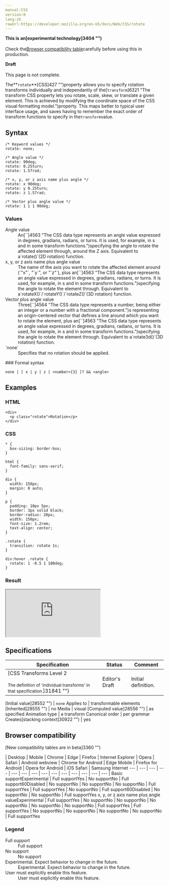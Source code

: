 ```yaml
---
manual:CSS
version:0
lang:zh
rawUrl:https://developer.mozilla.org/en-US/docs/Web/CSS/rotate
---
```






**This is an[experimental technology]3404 "")**<br></br>Check the[Browser compatibility table](%35520#Browser_compatibility "")carefully before using this in production.




**Draft**<br></br>This page is not complete.





The**`rotate`**[CSS]427 "")property allows you to specify rotation transforms individually and independantly of the[`transform`]6321 "The transform CSS property lets you rotate, scale, skew, or translate a given element. This is achieved by modifying the coordinate space of the CSS visual formatting model.")property. This maps better to typical user interface usage, and saves having to remember the exact order of transform functions to specify in the`transform`value.


## Syntax<a name="Syntax"></a>

```
/* Keyword values */
rotate: none;

/* Angle value */
rotate: 90deg;
rotate: 0.25turn;
rotate: 1.57rad;

/* x, y, or z axis name plus angle */
rotate: x 90deg;
rotate: y 0.25turn;
rotate: z 1.57rad;

/* Vector plus angle value */
rotate: 1 1 1 90deg;
```

### Values<a name="Values"></a>
<dl><dt id=''>Angle value</dt><dd>An[`<angle>`]4563 "The <angle> CSS data type represents an angle value expressed in degrees, gradians, radians, or turns. It is used, for example, in <gradient>s and in some transform functions.")specifying the angle to rotate the affected element through, around the Z axis. Equivalent to a`rotate()`(2D rotation) function.</dd><dt id=''>x, y, or z axis name plus angle value</dt><dd>The name of the axis you want to rotate the affected element around (`"x"`, &quot;`y`&quot;, or &quot;`z"`), plus an[`<angle>`]4563 "The <angle> CSS data type represents an angle value expressed in degrees, gradians, radians, or turns. It is used, for example, in <gradient>s and in some transform functions.")specifying the angle to rotate the element through. Equivalent to a`rotateX()`/`rotateY()`/`rotateZ()`(3D rotation) function.</dd><dt id=''>Vector plus angle value</dt><dd>Three[`<number>`]4564 "The <number> CSS data type represents a number, being either an integer or a number with a fractional component.")s representing an origin-centered vector that defines a line around which you want to rotate the element, plus an[`<angle>`]4563 "The <angle> CSS data type represents an angle value expressed in degrees, gradians, radians, or turns. It is used, for example, in <gradient>s and in some transform functions.")specifying the angle to rotate the element through. Equivalent to a`rotate3d()`(3D rotation) function.</dd><dt id='none'>`none`</dt><dd>Specifies that no rotation should be applied.</dd></dl>
### Formal syntax<a name="Formal_syntax"></a>

```
none | [ x | y | z | <number>{3} ]? && <angle>
```

## Examples<a name="Examples"></a>

### HTML<a name="HTML"></a>

```
<div>
  <p class="rotate">Rotation</p>
</div>
```

### CSS<a name="CSS"></a>

```
* {
  box-sizing: border-box;
}

html {
  font-family: sans-serif;
}

div {
  width: 150px;
  margin: 0 auto;
}

p {
  padding: 10px 5px;
  border: 3px solid black;
  border-radius: 20px;
  width: 150px;
  font-size: 1.2rem;
  text-align: center;
}

.rotate {
  transition: rotate 1s;
}

div:hover .rotate {
  rotate: 1 -0.5 1 180deg;
}
```

### Result<a name="Result"></a>


<iframe src='https://mdn.mozillademos.org/en-US/docs/Web/CSS/rotate$samples/Examples?revision=1383658' width='null' height='null'></iframe>



## Specifications<a name="Specifications"></a>

Specification | Status | Comment 
 ---  |  ---  |  ---  | 
[CSS Transforms Level 2<br></br><small>The definition of &#39;individual transforms&#39; in that specification.</small>]31841 "") | Editor&#39;s Draft | Initial definition. 


[Initial value]28552 "") | `none` 
Applies to | transformable elements 
[Inherited]28555 "") | no 
Media | visual 
[Computed value]28556 "") | as specified 
Animation type | a transform 
Canonical order | per grammar 
Creates[stacking context]30922 "") | yes 


## Browser compatibility<a name="Browser_compatibility"></a>
[New compatibility tables are in beta<i></i>]3360 "")

 | <abbr>Desktop<i></i></abbr> | <abbr>Mobile<i></i></abbr> 
 | <abbr>Chrome<i></i></abbr> | <abbr>Edge<i></i></abbr> | <abbr>Firefox<i></i></abbr> | <abbr>Internet Explorer<i></i></abbr> | <abbr>Opera<i></i></abbr> | <abbr>Safari<i></i></abbr> | <abbr>Android webview<i></i></abbr> | <abbr>Chrome for Android<i></i></abbr> | <abbr>Edge Mobile<i></i></abbr> | <abbr>Firefox for Android<i></i></abbr> | <abbr>Opera for Android<i></i></abbr> | <abbr>iOS Safari<i></i></abbr> | <abbr>Samsung Internet<i></i></abbr> 
 ---  |  ---  |  ---  |  ---  |  ---  |  ---  |  ---  |  ---  |  ---  |  ---  |  ---  |  ---  |  ---  |  ---  | 
Basic support<abbr>Experimental<i></i></abbr> | <abbr>Full support</abbr>Yes | <abbr>No support</abbr>No | <abbr>Full support</abbr>60<abbr>Disabled<i></i></abbr> | <abbr>No support</abbr>No | <abbr>No support</abbr>No | <abbr>No support</abbr>No | <abbr>Full support</abbr>Yes | <abbr>Full support</abbr>Yes | <abbr>No support</abbr>No | <abbr>Full support</abbr>60<abbr>Disabled<i></i></abbr> | <abbr>No support</abbr>No | <abbr>No support</abbr>No | <abbr>Full support</abbr>Yes 
x, y, or z axis name plus angle value<abbr>Experimental<i></i></abbr> | <abbr>Full support</abbr>Yes | <abbr>No support</abbr>No | <abbr>No support</abbr>No | <abbr>No support</abbr>No | <abbr>No support</abbr>No | <abbr>No support</abbr>No | <abbr>Full support</abbr>Yes | <abbr>Full support</abbr>Yes | <abbr>No support</abbr>No | <abbr>No support</abbr>No | <abbr>No support</abbr>No | <abbr>No support</abbr>No | <abbr>Full support</abbr>Yes 


### Legend<a name="Legend"></a>
<dl><dt id=''><abbr>Full support</abbr></dt><dd>Full support</dd><dt id=''><abbr>No support</abbr></dt><dd>No support</dd><dt id=''><abbr>Experimental. Expect behavior to change in the future.<i></i></abbr></dt><dd>Experimental. Expect behavior to change in the future.</dd><dt id=''><abbr>User must explicitly enable this feature.<i></i></abbr></dt><dd>User must explicitly enable this feature.</dd></dl>




